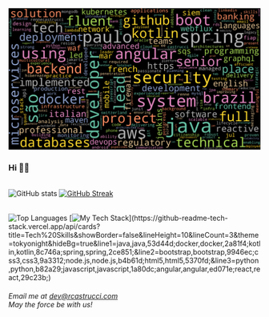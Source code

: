 <!-- ![profile image](https://github.com/rcastrucci/rcastrucci/blob/main/cover.jpg#gh-dark-mode-only) -->
![profile image](https://github.com/rcastrucci/rcastrucci/blob/main/wordcloud.png#gh-dark-mode-only)

<h3 align="start">Hi 🕺🏻</h3>

######
![GitHub stats](https://github-readme-stats-sigma-five.vercel.app/api?username=rcastrucci&show_icons=true&theme=tokyonight&hide_title=True&hide_border=True&card_width=450&include_all_commits=true&line_height=30)
[![GitHub Streak](https://streak-stats.demolab.com?user=rcastrucci&theme=tokyonight&hide_border=true&card_width=450)](https://git.io/streak-stats)
######
![Top Languages](https://github-readme-stats-sigma-five.vercel.app/api/top-langs/?username=rcastrucci&show_icons=true&theme=tokyonight&hide_title=False&hide_border=true&card_width=450)
[![My Tech Stack](https://github-readme-tech-stack.vercel.app/api/cards?title=Tech%20Skills&showBorder=false&lineHeight=10&lineCount=3&theme=tokyonight&hideBg=true&line1=java,java,53d44d;docker,docker,2a81f4;kotlin,kotlin,8c746a;spring,spring,2ce851;&line2=bootstrap,bootstrap,9946ec;css3,css3,9a3312;node.js,node.js,b4b61d;html5,html5,5370fd;&line3=python,python,b82a29;javascript,javascript,1a80dc;angular,angular,ed071e;react,react,29c23b;)](https://github-readme-tech-stack.vercel.app/api/cards?title=Tech%20Skills&showBorder=false&lineHeight=10&lineCount=3&theme=tokyonight&hideBg=true&line1=java,java,53d44d;docker,docker,2a81f4;kotlin,kotlin,8c746a;spring,spring,2ce851;&line2=bootstrap,bootstrap,9946ec;css3,css3,9a3312;node.js,node.js,b4b61d;html5,html5,5370fd;&line3=python,python,b82a29;javascript,javascript,1a80dc;angular,angular,ed071e;react,react,29c23b;)

###### Email me at *dev@rcastrucci.com* <br> May the force be with us!
